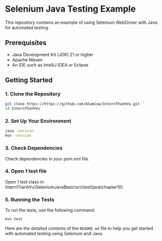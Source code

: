 # Selenium Java Testing Example

This repository contains an example of using Selenium WebDriver with Java for automated testing.

## Prerequisites

- Java Development Kit (JDK) 21 or higher
- Apache Maven
- An IDE such as IntelliJ IDEA or Eclipse

## Getting Started

### 1. Clone the Repository

```sh
git clone https://https://github.com/AtamCow/InternThanhVu.git
cd InternThanhVu
```

### 2. Set Up Your Environment
```sh
java -version
mvn -version
```

### 3. Check Dependencies
Check dependencies in your pom.xml file.

### 4. Open 1 test file
Open 1 test class in InternThanhVu\SeleniumJavaBasic\src\test\java\chapter10\

### 5. Running the Tests
To run the tests, use the following command:
```sh
mvn test
```
Here are the detailed contents of the `README.md` file to help you get started with automated testing using Selenium and Java.






